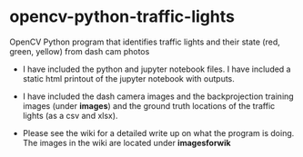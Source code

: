 # opencv-python-traffic-lights
OpenCV Python program that identifies traffic lights and their state (red, green, yellow) from dash cam photos

* I have included the python and jupyter notebook files. I have included a static html printout of the jupyter notebook with outputs. 

* I have included the dash camera images and the backprojection training images (under **images**) and the ground truth locations of the traffic lights (as a csv and xlsx).

* Please see the wiki for a detailed write up on what the program is doing. The images in the wiki are located under **imagesforwik**
